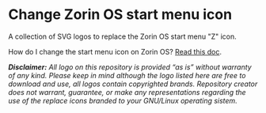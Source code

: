 # Change Zorin OS start menu icon
A collection of SVG logos to replace the Zorin OS start menu "Z" icon.

How do I change the start menu icon on Zorin OS? [Read this doc](https://insertapps.com/blog/mengganti-icon-start-menu-zorin-os).

_**Disclaimer:** All logo on this repository is provided “as is” without warranty of any kind. Please keep in mind although the logo listed here are free to download and use, all logos contain copyrighted brands. Repository creator does not warrant, guarantee, or make any representations regarding the use of the replace icons branded to your GNU/Linux operating sistem._
